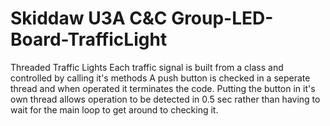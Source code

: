 # Skiddaw U3A C&C Group-LED-Board-TrafficLight
Threaded Traffic Lights
Each traffic signal is built from a class and controlled by calling it's methods
A push button is checked in a seperate thread and when operated it terminates the code.
Putting the button in it's own thread allows operation to be detected in 0.5 sec rather than having to wait
for the main loop to get around to checking it.

